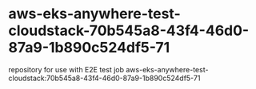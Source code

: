 # aws-eks-anywhere-test-cloudstack-70b545a8-43f4-46d0-87a9-1b890c524df5-71
repository for use with E2E test job aws-eks-anywhere-test-cloudstack:70b545a8-43f4-46d0-87a9-1b890c524df5-71
